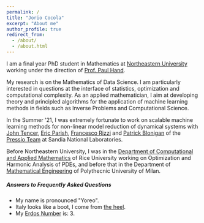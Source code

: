 ```yaml
---
permalink: /
title: "Jorio Cocola"
excerpt: "About me"
author_profile: true
redirect_from: 
  - /about/
  - /about.html
---
```


I am a final year PhD student in Mathematics at [Northeastern University](https://cos.northeastern.edu/mathematics/) 
working under the direction of [Prof. Paul Hand](https://www.ccs.neu.edu/home/hand/index.html).

My research is on the Mathematics of Data Science. I am particularly interested in questions at the interface of statistics, optimization and computational complexity.  As an applied mathematician, I aim at developing theory and principled algorithms for the application of machine learning methods in fields such as Inverse Problems and Computational Science. 

In the Summer '21, I was extremely fortunate to  work on scalable machine learning methods for non-linear model reduction of dynamical systems with [John Tencer](https://jtencer.github.io/), [Eric Parish](https://ericparish.netlify.app/), [Francesco Rizzi](https://sites.google.com/site/rizziwebsite/) and [Patrick Blonigan](https://www.sandia.gov/-pblonig/) of the [Pressio Team](https://pressio.github.io/) at Sandia National Laboratories.

Before Northeastern University, I was in the [Department of Computational and Applied Mathematics](https://www.caam.rice.edu/) of Rice University working on Optimization and Harmonic Analysis of PDEs, and before that in the Department of [Mathematical Engineering](https://www.mate.polimi.it/) of Polythecnic University of Milan. 


##### Answers to Frequently Asked Questions
- My name is pronounced "Yoreo".
- Italy looks like a boot, I come from [the heel](https://en.wikipedia.org/wiki/Salento). 
- My [Erdos Number](https://en.wikipedia.org/wiki/Erd%C5%91s_number) is: 3.